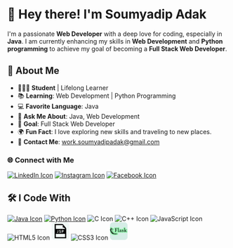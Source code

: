 # 👋 Hey there! I'm **Soumyadip Adak**

I'm a passionate **Web Developer** with a deep love for coding, especially in **Java**. I am currently enhancing my skills in **Web Development** and **Python programming** to achieve my goal of becoming a **Full Stack Web Developer**.

## 🔗 About Me

- 🧑🏻‍🎓 **Student** | Lifelong Learner
- 📚 **Learning**: Web Development | Python Programming
- 💻 **Favorite Language**: Java
- 💬 **Ask Me About**: Java, Web Development
- 🎯 **Goal**: Full Stack Web Developer
- 🌍 **Fun Fact**: I love exploring new skills and traveling to new places.
- 📧 **Contact Me**: [work.soumyadipadak@gmail.com](mailto:work.soumyadipadak@gmail.com)

### 🌐 Connect with Me

<p align="left">
    <a href="https://www.linkedin.com/in/soumyadip-adak-a19b03281/" target="_blank"><img src="https://img.icons8.com/color/48/000000/linkedin.png" alt="LinkedIn Icon" width="40" height="40"></a>
    <a href="https://www.instagram.com/soumyadip_adak8888" target="_blank"><img src="https://img.icons8.com/color/48/000000/instagram-new--v1.png" alt="Instagram Icon" width="40" height="40"></a>
    <a href="https://www.facebook.com/soumyadip.adak.99" target="_blank"><img src="https://img.icons8.com/color/48/000000/facebook.png" alt="Facebook Icon" width="40" height="40"></a>
</p>

## 🛠 I Code With

<p align="left">
    <a href="https://github.com/adak99/JAVA-PROGRAMMING" target="_blank"><img src="https://img.icons8.com/color/48/000000/java-coffee-cup-logo--v1.png" alt="Java Icon" width="40" height="40"></a>
    <a href="https://github.com/adak99/Python-programming" target="_blank"><img src="https://img.icons8.com/color/48/000000/python--v1.png" alt="Python Icon" width="40" height="40"></a>
    <img src="https://img.icons8.com/color/48/000000/c-programming.png" alt="C Icon" width="50" height="50">
    <img src="https://img.icons8.com/color/48/000000/c-plus-plus-logo.png" alt="C++ Icon" width="50" height="50">
    <img src="https://img.icons8.com/color/48/000000/javascript--v1.png" alt="JavaScript Icon" width="50" height="50">
    <img src="https://img.icons8.com/color/48/000000/html-5--v1.png" alt="HTML5 Icon" width="50" height="50">
    <img src="jsp.png" alt="JSP Icon" width="40" height="40">
    <img src="https://img.icons8.com/color/48/000000/css3.png" alt="CSS3 Icon" width="50" height="50">
    <img src="flask.png" alt="Flask Icon" width="40" height="40">
</p>
